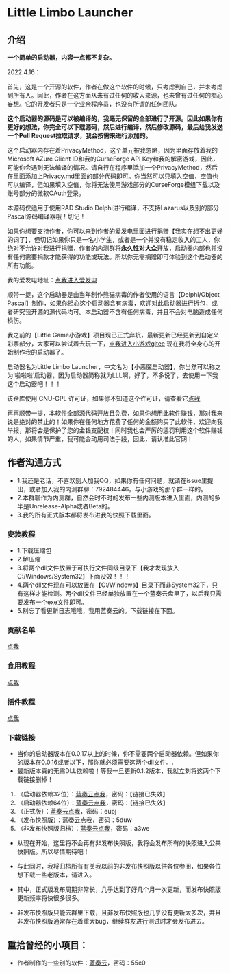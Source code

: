 # Little Limbo Launcher

## 介绍

  **一个简单的启动器，内容一点都不复杂。**

2022.4.16：

首先，这是一个开源的软件，作者在做这个软件的时候，只考虑到自己，并未考虑到所有人。因此，作者在这方面从未有过任何的收入来源，也未曾有过任何的痴心妄想。它的开发者只是一个业余程序员，也没有所谓的任何团队。

**这个启动器的源码是可以被编译的，我毫无保留的全部进行了开源。因此如果你有更好的想法，你完全可以下载源码，然后进行编译，然后修改源码，最后给我发送一个Pull Request拉取请求，我会按需来进行添加的。**

这个启动器内存在着PrivacyMethod，这个单元被我忽略，因为里面存放着我的Microsoft AZure Client ID和我的CurseForge API Key和我的解密游戏，因此，可能你会遇到无法编译的情况。请自行在程序里添加一个PrivacyMethod，然后在里面添加上Privacy.md里面的部分代码即可。你当然可以只填入空值，空值也可以编译，但如果填入空值，你将无法使用游戏部分的CurseForge模组下载以及账号部分的微软OAuth登录。

本源码仅适用于使用RAD Studio Delphi进行编译，不支持Lazarus以及别的部分Pascal源码编译器哦！切记！

如果你想要支持作者，你可以来到作者的爱发电里面进行捐赠【我实在想不出更好的词了】，但切记如果你只是一名小学生，或者是一个并没有稳定收入的工人，你绝对不允许对我进行捐赠，作者的内测群将**永久性对大众**开放，启动器内部也并没有任何需要捐款才能获得的功能或玩法。所以你无需捐赠即可体验到这个启动器的所有功能。

我的爱发电地址：[点我进入爱发电](https://afdian.net/@Rechalow)

顺带一提，这个启动器是由当年制作熊猫病毒的作者使用的语言【Delphi/Object Pascal】制作，如果你担心这个启动器含有病毒，欢迎对此启动器进行拆包，或者研究我开源的源代码均可。本启动器不含有任何病毒，并且不会对电脑造成任何损伤。

我之前的【Little Game小游戏】项目现已正式弃坑，最新更新已经更新到自定义彩票部分，大家可以尝试着去玩一下，[点我进入小游戏gitee](https://gitee.com/rechalow/games) 现在我将全身心的开始制作我的启动器了。

启动器名为Little Limbo Launcher，中文名为【小恶魔启动器】，你当然可以称之为‘啦啦啦’启动器，因为启动器简称就为LLL啊，好了，不多说了，去使用一下我这个启动器吧！！！

该仓库使用 GNU-GPL 许可证，如果你不知道这个许可证，请查看它[点我](https://choosealicense.com/licenses/lgpl-2.1/)

再再顺带一提，本软件全部源代码开放且免费，如果你想用此软件赚钱，那对我来说是绝对的禁止的！如果你在任何地方花费了任何的金额购买了此软件，欢迎向我举报，那将会是保护了您的金钱支配权！同时我也会严厉的惩罚利用这个软件赚钱的人，如果情节严重，我可能会动用司法手段，因此，请认准此官网！

## 作者沟通方式

- 1.我还是老话，不喜欢别人加我QQ，如果你有任何问题，就请在issue里提出，或者加入我的内测群聊：792484446，与小游戏的那个群一样的。
- 2.本群聊作为内测群，自然会时不时的发布一些内测版本进入里面，内测的多半是Unrelease-Alpha或者Beta的。
- 3.我的所有正式版本都将发布进我的快照下载里面。

### 安装教程

- 1.下载压缩包
- 2.解压缩
- 3.将两个dll文件放置于可执行文件同级目录下【我才发现放入C:/Windows/System32】下面没效！！！
- 4.两个dll文件现在可以放置在【C:/Windows】目录下而非System32下，只有这样才能检测。两个dll文件已经单独放置在一个蓝奏云盘里了，以后我只需要发布一个exe文件即可。
- 5.别忘了看更新日志哦哦，我用蓝奏云的。下载链接在下面。

### 贡献名单

[点我](https://gitcode.net/rechalow/lllauncher/-/blob/master/credits/Credits.md)

### 食用教程

[点我](https://gitcode.net/rechalow/lllauncher/-/blob/master/credits/Document.md)

### 插件教程

[点我](https://gitcode.net/rechalow/lllauncher/-/blob/master/credits/Plugins.md)

### 下载链接

- 当你的启动器版本在0.0.17以上的时候，你不需要两个启动器依赖。但如果你的版本在0.0.16或者以下，那你就必须需要这两个dll文件。.
- 最新版本真的无需DLL依赖啦！等我一旦更新0.1.2版本，我就立刻将这两个下载链接删掉！

1. （启动器依赖32位）：[蓝奏云点我]()，密码：【链接已失效】
2. （启动器依赖64位）：[蓝奏云点我]()，密码：【链接已失效】
3. （正式版）：[蓝奏云点我](https://wwc.lanzouq.com/b020zvisf)，密码：eupj
4. （发布快照版）：[蓝奏云点我](https://wwdy.lanzouf.com/b022lz4wh)，密码：5duw
5. （非发布快照版归档）：[蓝奏云点我](https://wwc.lanzouq.com/b021889pe)，密码：a3we

- 从现在开始，这里将不会再有非发布快照版，我将会发布所有的快照进入公共快照版。所以尽情期待吧！
- 与此同时，我将归档所有有关我以前的非发布快照版以供各位参阅，如果各位想下载一些老版本，请进入。

- 其中，正式版发布周期非常长，几乎达到了好几个月一次更新，而发布快照版更新频率将快很多很多。
- 非发布快照版只能去群里下载，且非发布快照版也几乎没有更新太多次，并且非发布快照版通常存在着重大bug，继续群友进行测试时才会发布进去。

## 重拾曾经的小项目：

- 作者制作的一些别的软件：[蓝奏云](https://wwdy.lanzouf.com/b020gwwra)，密码：55e0